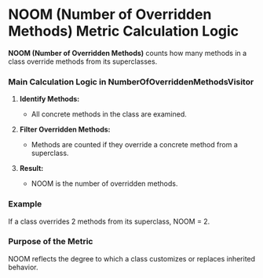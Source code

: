 # NOOM (Number of Overridden Methods) Metric Calculation Logic

**NOOM (Number of Overridden Methods)** counts how many methods in a class override methods from its superclasses.

### Main Calculation Logic in NumberOfOverriddenMethodsVisitor

1. **Identify Methods:**
   - All concrete methods in the class are examined.

2. **Filter Overridden Methods:**
   - Methods are counted if they override a concrete method from a superclass.

3. **Result:**
   - NOOM is the number of overridden methods.

### Example
If a class overrides 2 methods from its superclass, NOOM = 2.

### Purpose of the Metric
NOOM reflects the degree to which a class customizes or replaces inherited behavior.
